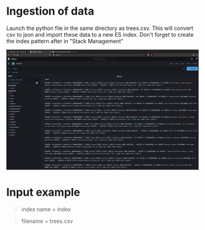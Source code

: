 # Ingestion of data
Launch the python file in the same directory as trees.csv. This will convert csv to json and import these data to a new ES index. Don't forget to create the index pattern after in "Stack Management"

![](overview.png)

# Input example

> index name = index

> filename = trees.csv
